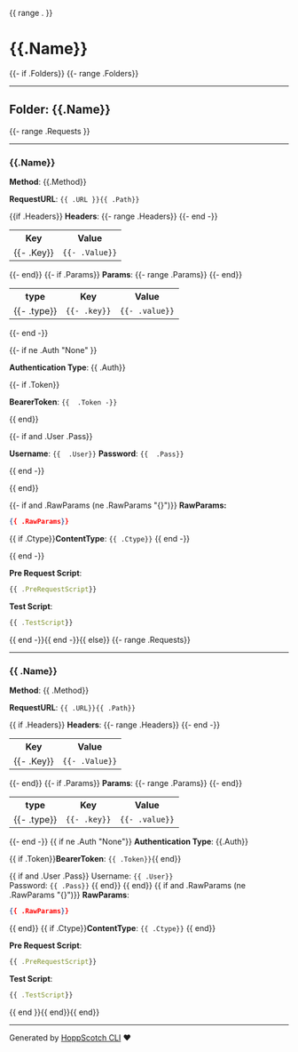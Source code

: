 {{ range .  }}

# {{.Name}}

{{-  if .Folders}}
{{- range .Folders}}

---

## Folder: {{.Name}}
{{-  range .Requests }}

---

### {{.Name}}

**Method**: {{.Method}}  

**RequestURL**: `{{ .URL }}{{ .Path}}`

{{if .Headers}}
**Headers**: 
    <table>
    <tr>
    <th>Key</th>
    <th>Value</th>
    </tr>
    {{- range .Headers}}
    <tr>
    <td>{{- .Key}}</td>
    <td>`{{- .Value}}`</td>
    </tr>
    {{- end -}}
    </table>
{{- end}}
{{- if .Params}}
**Params**: 
    <table>
    <tr>
    <th>type</th>
    <th>Key</th>
    <th>Value</th>
    </tr>
    {{- range .Params}}
    <tr>
    <td>{{- .type}}</td>
    <td>`{{- .key}}`</td>
    <td>`{{- .value}}`</td>
    </tr>
    {{-  end}}
    </table>
{{- end -}}

{{- if ne .Auth "None" }}

**Authentication Type**:  {{ .Auth}}

{{- if .Token}}

**BearerToken**:  `{{  .Token -}}`

{{ end}}

{{- if and .User .Pass}}

**Username**: `{{  .User}}`
**Password**: `{{  .Pass}}`

{{ end -}}

{{ end}}

{{- if and .RawParams (ne .RawParams "{}")}}
**RawParams:**

```json
{{ .RawParams}}
```

{{ if .Ctype}}**ContentType**:  `{{ .Ctype}}` {{ end -}}

{{ end -}}

**Pre Request Script**:

```js
{{ .PreRequestScript}}
```

**Test Script**:

```js
{{ .TestScript}}
```

{{ end -}}{{ end -}}{{ else}}
{{- range .Requests}}

---

### {{ .Name}}

**Method**: {{ .Method}}  

**RequestURL**:  `{{ .URL}}{{ .Path}}`

{{ if .Headers}}
**Headers**: 
    <table>
    <tr>
    <th>Key</th>
    <th>Value</th>
    </tr>
    {{- range .Headers}}
    <tr>
    <td>{{- .Key}}</td>
    <td>`{{- .Value}}`</td>
    </tr>
    {{- end -}}
    </table>
{{- end}}
{{- if .Params}}
**Params**: 
    <table>
    <tr>
    <th>type</th>
    <th>Key</th>
    <th>Value</th>
    </tr>
    {{- range .Params}}
    <tr>
    <td>{{- .type}}</td>
    <td>`{{- .key}}`</td>
    <td>`{{- .value}}`</td>
    </tr>
    {{-  end}}
    </table>
{{- end -}}
{{ if ne .Auth "None"}}
**Authentication Type**: {{.Auth}}  

{{ if .Token}}**BearerToken**: `{{ .Token}}`{{ end}}

{{ if and .User .Pass}}
Username: `{{ .User}}`  
Password: `{{ .Pass}}`
{{ end}}
{{ end}}
{{ if and .RawParams (ne .RawParams "{}")}}
**RawParams**:

```json
{{ .RawParams}}
```

{{ end}}
{{ if .Ctype}}**ContentType**: `{{ .Ctype}}` {{ end}}

**Pre Request Script**: 

```js
{{ .PreRequestScript}}
```

**Test Script**: 

```js
{{ .TestScript}}
```

{{ end }}{{ end}}{{ end}}

---

Generated by [HoppScotch CLI](https://github.com/hoppscotch/hopp-cli) ❤️